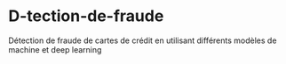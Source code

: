 # D-tection-de-fraude
Détection de fraude de cartes de crédit en utilisant différents modèles de machine et deep learning
